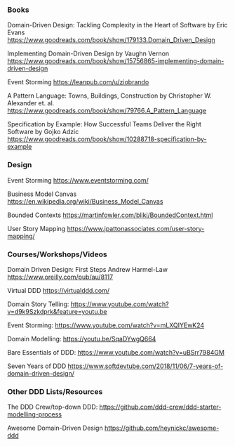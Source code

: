 ### Books
Domain-Driven Design: Tackling Complexity in the Heart of Software by Eric Evans
https://www.goodreads.com/book/show/179133.Domain_Driven_Design

Implementing Domain-Driven Design  by Vaughn Vernon
https://www.goodreads.com/book/show/15756865-implementing-domain-driven-design

Event Storming
https://leanpub.com/u/ziobrando

A Pattern Language: Towns, Buildings, Construction
by Christopher W. Alexander et. al.
https://www.goodreads.com/book/show/79766.A_Pattern_Language

Specification by Example: How Successful Teams Deliver the Right Software
by Gojko Adzic
https://www.goodreads.com/book/show/10288718-specification-by-example

### Design
Event Storming
https://www.eventstorming.com/

Business Model Canvas
https://en.wikipedia.org/wiki/Business_Model_Canvas

Bounded Contexts
https://martinfowler.com/bliki/BoundedContext.html


User Story Mapping https://www.jpattonassociates.com/user-story-mapping/

### Courses/Workshops/Videos

Domain Driven Design: First Steps
Andrew Harmel-Law
https://www.oreilly.com/pub/au/8117

Virtual DDD https://virtualddd.com/

Domain Story Telling: https://www.youtube.com/watch?v=d9k9Szkdprk&feature=youtu.be

Event Storming: https://www.youtube.com/watch?v=mLXQIYEwK24

Domain Modelling: https://youtu.be/SqaDYwgQ664

Bare Essentials of DDD: https://www.youtube.com/watch?v=uBSrr7984GM

Seven Years of DDD https://www.softdevtube.com/2018/11/06/7-years-of-domain-driven-design/

### Other DDD Lists/Resources
The DDD Crew/top-down DDD: https://github.com/ddd-crew/ddd-starter-modelling-process

Awesome Domain-Driven Design https://github.com/heynickc/awesome-ddd




